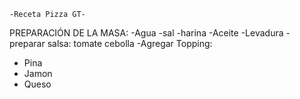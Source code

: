     -Receta Pizza GT-

PREPARACIÓN DE LA MASA:
-Agua
-sal
-harina
-Aceite
-Levadura
-preparar salsa:
tomate
cebolla
-Agregar Topping:

- Pina
- Jamon
- Queso
